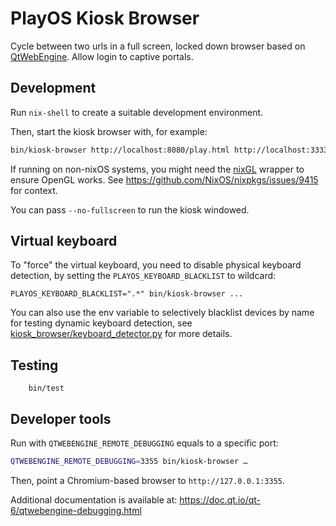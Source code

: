 # PlayOS Kiosk Browser

Cycle between two urls in a full screen, locked down browser based on [QtWebEngine](https://doc.qt.io/qt-6/qtwebengine-index.html). Allow login to captive portals.

## Development

Run `nix-shell` to create a suitable development environment.

Then, start the kiosk browser with, for example:

```bash
bin/kiosk-browser http://localhost:8080/play.html http://localhost:3333
```

If running on non-nixOS systems, you might need the
[nixGL](https://github.com/nix-community/nixGL) wrapper to ensure OpenGL works.
See https://github.com/NixOS/nixpkgs/issues/9415 for context.

You can pass `--no-fullscreen` to run the kiosk windowed.

## Virtual keyboard

To "force" the virtual keyboard, you need to disable physical keyboard
detection, by setting the `PLAYOS_KEYBOARD_BLACKLIST` to wildcard:

```
PLAYOS_KEYBOARD_BLACKLIST=".*" bin/kiosk-browser ...
```

You can also use the env variable to selectively blacklist devices by name for
testing dynamic keyboard detection, see
[kiosk_browser/keyboard_detector.py](kiosk_browser/keyboard_detector.py) for
more details.


## Testing

        bin/test

## Developer tools

Run with `QTWEBENGINE_REMOTE_DEBUGGING` equals to a specific port:

```bash
QTWEBENGINE_REMOTE_DEBUGGING=3355 bin/kiosk-browser …
```

Then, point a Chromium-based browser to `http://127.0.0.1:3355`.

Additional documentation is available at:
https://doc.qt.io/qt-6/qtwebengine-debugging.html
